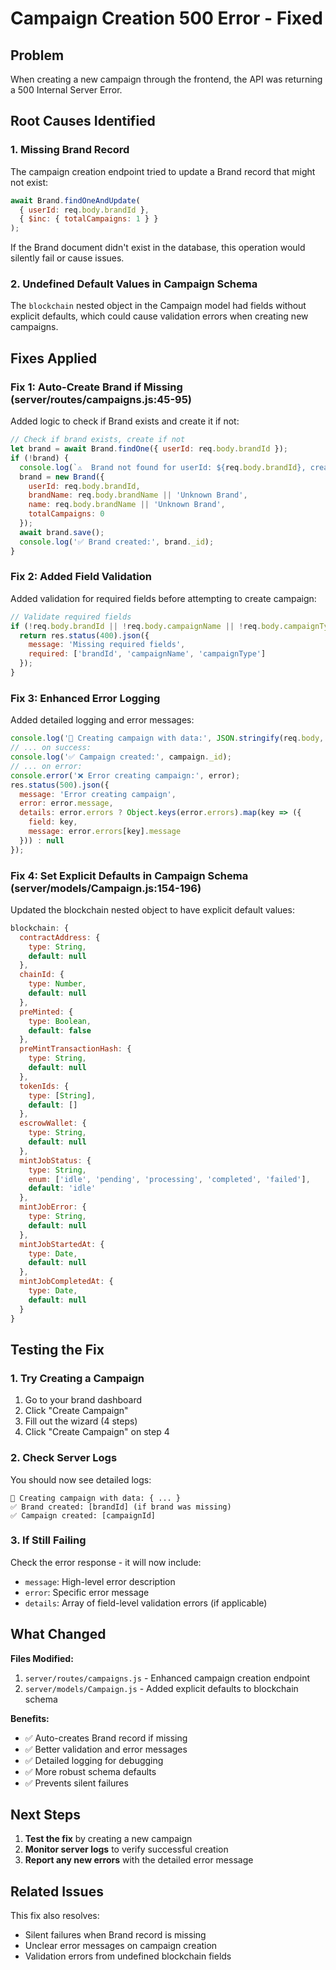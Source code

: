 # Campaign Creation 500 Error - Fixed

## Problem
When creating a new campaign through the frontend, the API was returning a 500 Internal Server Error.

## Root Causes Identified

### 1. **Missing Brand Record**
The campaign creation endpoint tried to update a Brand record that might not exist:
```javascript
await Brand.findOneAndUpdate(
  { userId: req.body.brandId },
  { $inc: { totalCampaigns: 1 } }
);
```

If the Brand document didn't exist in the database, this operation would silently fail or cause issues.

### 2. **Undefined Default Values in Campaign Schema**
The `blockchain` nested object in the Campaign model had fields without explicit defaults, which could cause validation errors when creating new campaigns.

## Fixes Applied

### Fix 1: Auto-Create Brand if Missing (server/routes/campaigns.js:45-95)

Added logic to check if Brand exists and create it if not:

```javascript
// Check if brand exists, create if not
let brand = await Brand.findOne({ userId: req.body.brandId });
if (!brand) {
  console.log(`⚠️  Brand not found for userId: ${req.body.brandId}, creating new brand...`);
  brand = new Brand({
    userId: req.body.brandId,
    brandName: req.body.brandName || 'Unknown Brand',
    name: req.body.brandName || 'Unknown Brand',
    totalCampaigns: 0
  });
  await brand.save();
  console.log('✅ Brand created:', brand._id);
}
```

### Fix 2: Added Field Validation

Added validation for required fields before attempting to create campaign:

```javascript
// Validate required fields
if (!req.body.brandId || !req.body.campaignName || !req.body.campaignType) {
  return res.status(400).json({
    message: 'Missing required fields',
    required: ['brandId', 'campaignName', 'campaignType']
  });
}
```

### Fix 3: Enhanced Error Logging

Added detailed logging and error messages:

```javascript
console.log('📝 Creating campaign with data:', JSON.stringify(req.body, null, 2));
// ... on success:
console.log('✅ Campaign created:', campaign._id);
// ... on error:
console.error('❌ Error creating campaign:', error);
res.status(500).json({
  message: 'Error creating campaign',
  error: error.message,
  details: error.errors ? Object.keys(error.errors).map(key => ({
    field: key,
    message: error.errors[key].message
  })) : null
});
```

### Fix 4: Set Explicit Defaults in Campaign Schema (server/models/Campaign.js:154-196)

Updated the blockchain nested object to have explicit default values:

```javascript
blockchain: {
  contractAddress: {
    type: String,
    default: null
  },
  chainId: {
    type: Number,
    default: null
  },
  preMinted: {
    type: Boolean,
    default: false
  },
  preMintTransactionHash: {
    type: String,
    default: null
  },
  tokenIds: {
    type: [String],
    default: []
  },
  escrowWallet: {
    type: String,
    default: null
  },
  mintJobStatus: {
    type: String,
    enum: ['idle', 'pending', 'processing', 'completed', 'failed'],
    default: 'idle'
  },
  mintJobError: {
    type: String,
    default: null
  },
  mintJobStartedAt: {
    type: Date,
    default: null
  },
  mintJobCompletedAt: {
    type: Date,
    default: null
  }
}
```

## Testing the Fix

### 1. Try Creating a Campaign
1. Go to your brand dashboard
2. Click "Create Campaign"
3. Fill out the wizard (4 steps)
4. Click "Create Campaign" on step 4

### 2. Check Server Logs
You should now see detailed logs:
```
📝 Creating campaign with data: { ... }
✅ Brand created: [brandId] (if brand was missing)
✅ Campaign created: [campaignId]
```

### 3. If Still Failing
Check the error response - it will now include:
- `message`: High-level error description
- `error`: Specific error message
- `details`: Array of field-level validation errors (if applicable)

## What Changed

**Files Modified:**
1. `server/routes/campaigns.js` - Enhanced campaign creation endpoint
2. `server/models/Campaign.js` - Added explicit defaults to blockchain schema

**Benefits:**
- ✅ Auto-creates Brand record if missing
- ✅ Better validation and error messages
- ✅ Detailed logging for debugging
- ✅ More robust schema defaults
- ✅ Prevents silent failures

## Next Steps

1. **Test the fix** by creating a new campaign
2. **Monitor server logs** to verify successful creation
3. **Report any new errors** with the detailed error message

## Related Issues

This fix also resolves:
- Silent failures when Brand record is missing
- Unclear error messages on campaign creation
- Validation errors from undefined blockchain fields
